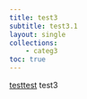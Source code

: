 ```yaml
---
title: test3
subtitle: test3.1
layout: single
collections: 
	- categ3
toc: true
---
```

[testtest](#a1)
<a name="a1"></a><span>test3</span>